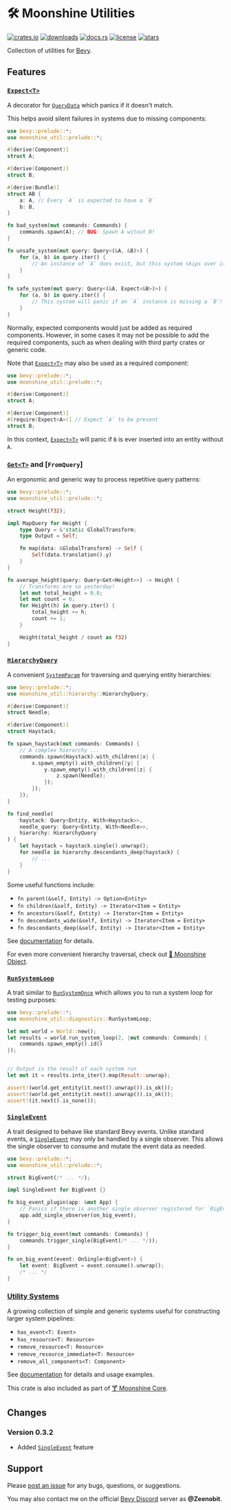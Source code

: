 # 🛠️ Moonshine Utilities

[![crates.io](https://img.shields.io/crates/v/moonshine-util)](https://crates.io/crates/moonshine-util)
[![downloads](https://img.shields.io/crates/dr/moonshine-util?label=downloads)](https://crates.io/crates/moonshine-util)
[![docs.rs](https://docs.rs/moonshine-util/badge.svg)](https://docs.rs/moonshine-util)
[![license](https://img.shields.io/crates/l/moonshine-util)](https://github.com/Zeenobit/moonshine_util/blob/main/LICENSE)
[![stars](https://img.shields.io/github/stars/Zeenobit/moonshine_util)](https://github.com/Zeenobit/moonshine_util)

Collection of utilities for [Bevy](https://github.com/bevyengine/bevy).

## Features

### [`Expect<T>`]

A decorator for [`QueryData`](https://docs.rs/bevy/latest/bevy/ecs/query/trait.QueryData.html) which panics if it doesn't match.

This helps avoid silent failures in systems due to missing components:

```rust
use bevy::prelude::*;
use moonshine_util::prelude::*;

#[derive(Component)]
struct A;

#[derive(Component)]
struct B;

#[derive(Bundle)]
struct AB {
    a: A, // Every `A` is expected to have a `B`
    b: B,
}

fn bad_system(mut commands: Commands) {
    commands.spawn(A); // BUG: Spawn A witout B!
}

fn unsafe_system(mut query: Query<(&A, &B)>) {
    for (a, b) in query.iter() {
        // An instance of `A` does exist, but this system skips over it silently!
    }
}

fn safe_system(mut query: Query<(&A, Expect<&B>)>) {
    for (a, b) in query.iter() {
        // This system will panic if an `A` instance is missing a `B`!
    }
}
```

Normally, expected components would just be added as required components. However, in some cases it may not be possible
to add the required components, such as when dealing with third party crates or generic code.

Note that [`Expect<T>`] may also be used as a required component:

```rust
use bevy::prelude::*;
use moonshine_util::prelude::*;

#[derive(Component)]
struct A;

#[derive(Component)]
#[require(Expect<A>)] // Expect `A` to be present
struct B;
```

In this context, [`Expect<T>`] will panic if `B` is ever inserted into an entity without `A`.

### [`Get<T>`] and [`FromQuery`]

An ergonomic and generic way to process repetitive query patterns:

```rust
use bevy::prelude::*;
use moonshine_util::prelude::*;

struct Height(f32);

impl MapQuery for Height {
    type Query = &'static GlobalTransform;
    type Output = Self;

    fn map(data: &GlobalTransform) -> Self {
        Self(data.translation().y)
    }
}

fn average_height(query: Query<Get<Height>>) -> Height {
    // Transforms are so yesterday!
    let mut total_height = 0.0;
    let mut count = 0;
    for Height(h) in query.iter() {
        total_height += h;
        count += 1;
    }

    Height(total_height / count as f32)
}
```

### [`HierarchyQuery`]

A convenient [`SystemParam`](https://docs.rs/bevy/latest/bevy/ecs/system/trait.SystemParam.html) for traversing and querying entity hierarchies:

```rust
use bevy::prelude::*;
use moonshine_util::hierarchy::HierarchyQuery;

#[derive(Component)]
struct Needle;

#[derive(Component)]
struct Haystack;

fn spawn_haystack(mut commands: Commands) {
    // A complex hierarchy ...
    commands.spawn(Haystack).with_children(|x| {
        x.spawn_empty().with_children(|y| {
            y.spawn_empty().with_children(|z| {
                z.spawn(Needle);
            });
        });
    });
}

fn find_needle(
    haystack: Query<Entity, With<Haystack>>,
    needle_query: Query<Entity, With<Needle>>,
    hierarchy: HierarchyQuery
) {
    let haystack = haystack.single().unwrap();
    for needle in hierarchy.descendants_deep(haystack) {
        // ...
    }
}
```

Some useful functions include:

- `fn parent(&self, Entity) -> Option<Entity>`
- `fn children(&self, Entity) -> Iterator<Item = Entity>`
- `fn ancestors(&self, Entity) -> Iterator<Item = Entity>`
- `fn descendants_wide(&self, Entity) -> Iterator<Item = Entity>`
- `fn descendants_deep(&self, Entity) -> Iterator<Item = Entity>`

See [documentation][`HierarchyQuery`] for details.

For even more convenient hierarchy traversal, check out [🌴 Moonshine Object](https://github.com/Zeenobit/moonshine_object).

### [`RunSystemLoop`]

A trait similar to [`RunSystemOnce`](https://docs.rs/bevy/latest/bevy/ecs/system/trait.RunSystemOnce.html) which allows you to run a system loop for testing purposes:

```rust
use bevy::prelude::*;
use moonshine_util::diagnostics::RunSystemLoop;

let mut world = World::new();
let results = world.run_system_loop(2, |mut commands: Commands| {
    commands.spawn_empty().id()
});


// Output is the result of each system run
let mut it = results.into_iter().map(Result::unwrap);

assert!(world.get_entity(it.next().unwrap()).is_ok());
assert!(world.get_entity(it.next().unwrap()).is_ok());
assert!(it.next().is_none());
```

### [`SingleEvent`]

A trait designed to behave like standard Bevy events. Unlike standard events, a [`SingleEvent`] may only be handled by a single observer.
This allows the single observer to consume and mutate the event data as needed.

```rust
use bevy::prelude::*;
use moonshine_util::prelude::*;

struct BigEvent(/* ... */);

impl SingleEvent for BigEvent {}

fn big_event_plugin(app: &mut App) {
    // Panics if there is another single observer registered for `BigEvent`:
    app.add_single_observer(on_big_event);
}

fn trigger_big_event(mut commands: Commands) {
    commands.trigger_single(BigEvent(/* ... */));
}

fn on_big_event(event: OnSingle<BigEvent>) {
    let event: BigEvent = event.consume().unwrap();
    /* ... */
}

```

### [Utility Systems](https://docs.rs/moonshine-util/latest/moonshine_util/system/index.html)

A growing collection of simple and generic systems useful for constructing larger system pipelines:

- `has_event<T: Event>`
- `has_resource<T: Resource>`
- `remove_resource<T: Resource>`
- `remove_resource_immediate<T: Resource>`
- `remove_all_components<T: Component>`

See [documentation](https://docs.rs/moonshine-util/latest/moonshine_util/system/index.html) for details and usage examples.

This crate is also included as part of [🍸 Moonshine Core](https://github.com/Zeenobit/moonshine_core).

## Changes

### Version 0.3.2

- Added [`SingleEvent`] feature

## Support

Please [post an issue](https://github.com/Zeenobit/moonshine_util/issues/new) for any bugs, questions, or suggestions.

You may also contact me on the official [Bevy Discord](https://discord.gg/bevy) server as **@Zeenobit**.

[`Expect<T>`]:https://docs.rs/moonshine-util/latest/moonshine_util/expect/struct.Expect.html
[`Get<T>`]:https://docs.rs/moonshine-util/latest/moonshine_util/query/struct.Get.html
[`MapQuery`]:https://docs.rs/moonshine-util/latest/moonshine_util/query/trait.MapQuery.html
[`HierarchyQuery`]:https://docs.rs/moonshine-util/latest/moonshine_util/hierarchy/struct.HierarchyQuery.html
[`RunSystemLoop`]:https://docs.rs/moonshine-util/latest/moonshine_util/diagnostics/trait.RunSystemLoop.html
[`SingleEvent`]:https://docs.rs/moonshine-util/latest/moonshine_util/event/trait.SingleEvent.html